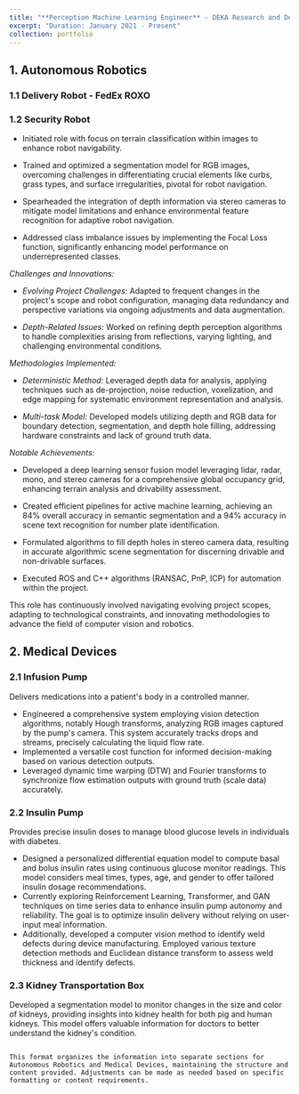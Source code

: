 ```yaml
---
title: "**Perception Machine Learning Engineer** - DEKA Research and Development Corporation"
excerpt: "Duration: January 2021 - Present"
collection: portfolio
---
```


## 1. Autonomous Robotics 
### 1.1 Delivery Robot - FedEx ROXO 
### 1.2 Security Robot 

- Initiated role with focus on terrain classification within images to enhance robot navigability.
  
- Trained and optimized a segmentation model for RGB images, overcoming challenges in differentiating crucial elements like curbs, grass types, and surface irregularities, pivotal for robot navigation.
  
- Spearheaded the integration of depth information via stereo cameras to mitigate model limitations and enhance environmental feature recognition for adaptive robot navigation.
  
- Addressed class imbalance issues by implementing the Focal Loss function, significantly enhancing model performance on underrepresented classes.

*Challenges and Innovations:*

- *Evolving Project Challenges:* Adapted to frequent changes in the project's scope and robot configuration, managing data redundancy and perspective variations via ongoing adjustments and data augmentation.

- *Depth-Related Issues:* Worked on refining depth perception algorithms to handle complexities arising from reflections, varying lighting, and challenging environmental conditions.

*Methodologies Implemented:*

- *Deterministic Method:* Leveraged depth data for analysis, applying techniques such as de-projection, noise reduction, voxelization, and edge mapping for systematic environment representation and analysis.

- *Multi-task Model:* Developed models utilizing depth and RGB data for boundary detection, segmentation, and depth hole filling, addressing hardware constraints and lack of ground truth data.

*Notable Achievements:*

- Developed a deep learning sensor fusion model leveraging lidar, radar, mono, and stereo cameras for a comprehensive global occupancy grid, enhancing terrain analysis and drivability assessment.

- Created efficient pipelines for active machine learning, achieving an 84% overall accuracy in semantic segmentation and a 94% accuracy in scene text recognition for number plate identification.

- Formulated algorithms to fill depth holes in stereo camera data, resulting in accurate algorithmic scene segmentation for discerning drivable and non-drivable surfaces.

- Executed ROS and C++ algorithms (RANSAC, PnP, ICP) for automation within the project.

This role has continuously involved navigating evolving project scopes, adapting to technological constraints, and innovating methodologies to advance the field of computer vision and robotics.

## 2. Medical Devices

### 2.1 Infusion Pump 
Delivers medications into a patient's body in a controlled manner.
- Engineered a comprehensive system employing vision detection algorithms, notably Hough transforms, analyzing RGB images captured by the pump's camera. This system accurately tracks drops and streams, precisely calculating the liquid flow rate.
- Implemented a versatile cost function for informed decision-making based on various detection outputs.
- Leveraged dynamic time warping (DTW) and Fourier transforms to synchronize flow estimation outputs with ground truth (scale data) accurately.

### 2.2 Insulin Pump
Provides precise insulin doses to manage blood glucose levels in individuals with diabetes.
- Designed a personalized differential equation model to compute basal and bolus insulin rates using continuous glucose monitor readings. This model considers meal times, types, age, and gender to offer tailored insulin dosage recommendations.
- Currently exploring Reinforcement Learning, Transformer, and GAN techniques on time series data to enhance insulin pump autonomy and reliability. The goal is to optimize insulin delivery without relying on user-input meal information.
- Additionally, developed a computer vision method to identify weld defects during device manufacturing. Employed various texture detection methods and Euclidean distance transform to assess weld thickness and identify defects.

### 2.3 Kidney Transportation Box
Developed a segmentation model to monitor changes in the size and color of kidneys, providing insights into kidney health for both pig and human kidneys. This model offers valuable information for doctors to better understand the kidney's condition.
```

This format organizes the information into separate sections for Autonomous Robotics and Medical Devices, maintaining the structure and content provided. Adjustments can be made as needed based on specific formatting or content requirements.

